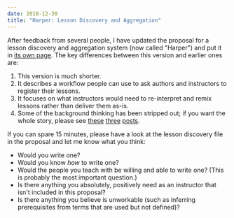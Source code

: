 ```yaml
---
date: 2018-12-30
title: "Harper: Lesson Discovery and Aggregation"
---
```


After feedback from several people,
I have updated the proposal for a lesson discovery and aggregation system
(now called "Harper")
and put it in [its own page](@root/ideas/harper/).
The key differences between this version and earlier ones are:

1.  This version is much shorter.
1.  It describes a workflow people can use to ask authors and instructors to register their lessons.
1.  It focuses on what instructors would need to re-interpret and remix lessons
    rather than deliver them as-is.
1.  Some of the background thinking has been stripped out;
    if you want the whole story,
    please see [these][twelve-percent] [three][thirteen-percent] [posts][fourteen-percent].

If you can spare 15 minutes,
please have a look at the lesson discovery file in the proposal
and let me know what you think:

-   Would you write one?
-   Would you know *how* to write one?
-   Would the people you teach with be willing and able to write one?
    (This is probably the most important question.)
-   Is there anything you absolutely, positively need as an instructor that isn't included in this proposal?
-   Is there anything you believe is unworkable (such as inferring prerequisites from terms that are used but not defined)?

[guardians-video]: https://www.youtube.com/watch?v=XC8qrH3Zwog
[twelve-percent]: @root/2018/12/12/twelve-percent/
[thirteen-percent]: @root/2018/12/17/thirteen-percent/
[fourteen-percent]: @root/2018/12/19/fourteen-percent/
